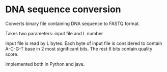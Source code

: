 # DNA sequence conversion

Converts binary file containing DNA sequence to FASTQ format.

Takes two parameters: input file and L number

Input file is read by L bytes. Each byte of input file is considered to contain A-C-G-T base in 2 most significant bits. The rest 6 bits contain quality score.

Implemented both in Python and java.
